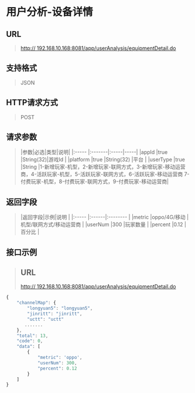 # 用户分析-设备详情

## URL
> [http:// 192.168.10.168:8081/app/userAnalysis/equipmentDetail.do](http://dataviewer.ilongyuan.com.cn/app/userAnalysis/equipmentDetail.do)

## 支持格式
> JSON

## HTTP请求方式
> POST

## 请求参数
> |参数|必选|类型|说明|
|:-----  |:-------|:-----|-----|
|appId    |true    |String(32)|游戏Id |
|platform    |true    |String(32)   |平台 |
|userType    |true    |String   |1-新增玩家-机型，2-新增玩家-联网方式，3-新增玩家-移动运营商，4-活跃玩家-机型，5-活跃玩家-联网方式，6-活跃玩家-移动运营商 7-付费玩家-机型，8-付费玩家-联网方式，9-付费玩家-移动运营商|

## 返回字段
> |返回字段|示例|说明            |
|:-----   |:------|:--------    |
|metric |oppo/4G/移动 |   机型/联网方式/移动运营商        |
|userNum |300 |玩家数量   |
|percent |0.12 |百分比   |


## 接口示例
> ## URL
> [http:// 192.168.10.168:8081/app/userAnalysis/equipmentDetail.do](http://dataviewer.ilongyuan.com.cn/app/userAnalysis/equipmentDetail.do)

``` javascript
{
    "channelMap": {
        "longyuan5": "longyuan5",
        "jinritt": "jinritt",
        "uctt": "uctt"
       .......
    },
    "total": 13,
    "code": 0,
    "data": [
        {
            "metric": 'oppo',
            "userNum": 300,
            "percent": 0.12
        }
    ]
}

```
